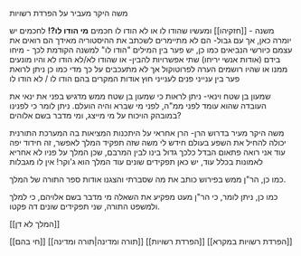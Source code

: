 משה היקר מעביר על הפרדת רשויות

משנה - [[חזקיהו]] ומעשיו שהודו לו או לא הודו לו חכמים
**מי הודו לו?!**
לחכמים יש יומרה כאן, אך עם גבול- הם לא מתיימרים לשכתב את ההיסטוריה
מאידך הם רואים את עצמם כיורשי הנביאים
כמו כן, יש פער בין המילים "הודו לו" למשנה הקודמת לכך - מיחו בידם (אודות אנשי יריחו)
שתי אפשרויות להבין-
או שהודו לא/לא הודו לא והיו מונעים ממנו
או שהיו רושמים הערה לפרוטוקול אך לא מתעכבים על כך מדי
כמו כן ניתן לרואת פער בין ענייני פנים לענייני חוץ אודות המקרים בהם הודו לו / לא הודו לו


שמעון בן שטח וינאי- ניתן לראות כי שמעון בן שטח ממש מדגיש בפני את ינאי את העובדה שהוא עומד לפני ממ"ה, לפני מי שברא והיה הועלם.
ניתן לומר כי לפנינו במובהק הויכוח על מי מייצג, ומי מדבר בשם אלוהים?

משה היקר מעיר בדרוש הרן-
הרן אחראי על היתכנות המציאות בה המערכת התורנית יכולה להחיל את השפע בעולם
חידש לי משה שזה תפקיד המלך לאפשר, זה חידוד יפה
עוד אני רואה פתאום הבדל כלכך גדול בינו לבין המרבם, שכן המלך על פניו לא אחריא לאמונות בכלל
עוד, יש כאן תפקידים שונים
עוד
המלך הוא ג'וקר! אין לו מגבלות

כמו כן, הר"ן ממש בפירוש כותב את מה שסברתי והצגנו אודות ספר התורה של המלך.

כמו כן, ניתן לומר, כי הר"ן מעט מפקיע את השאלה מי מדבר בשם אלויהם, כי למלך ולמשפט התורה, שני תפקידים שונים דה פקטו.



[[המלך לא דן]]



[[חי בהם]]
[[תורה ומדינה|תורה ומדינה]]
[[הפרדת רשויות]]
[[הפרדת רשויות במקרא]]
